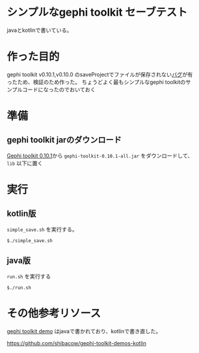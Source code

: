 # シンプルなgephi toolkit セーブテスト

javaとkotlinで書いている。

# 作った目的

gephi toolkit v0.10.1,v0.10.0 のsaveProjectでファイルが保存されない[バグ](https://github.com/gephi/gephi-toolkit/issues/48)が有ったため、検証のため作った。
ちょうどよく最もシンプルなgephi toolkitのサンプルコードになったのでおいておく

# 準備

## gephi toolkit jarのダウンロード

[Gephi toolkit 0.10.1](https://github.com/gephi/gephi-toolkit/releases/tag/v0.10.1)から  `gephi-toolkit-0.10.1-all.jar`  をダウンロードして、`lib` 以下に置く


# 実行

## kotlin版

`simple_save.sh` を実行する。

```
$./simple_save.sh
```

## java版

`run.sh` を実行する

```
$./run.sh
```

# その他参考リソース

[gephi toolkit demo](https://github.com/gephi/gephi-toolkit-demos) はjavaで書かれており、kotlinで書き直した。

https://github.com/shibacow/gephi-toolkit-demos-kotlin
